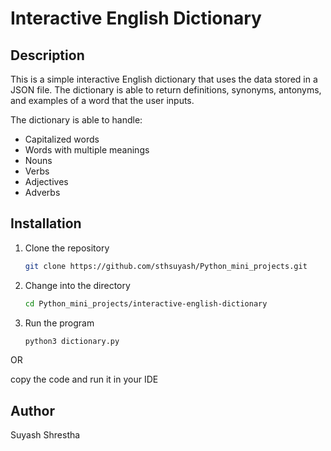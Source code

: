 # Interactive English Dictionary

## Description

This is a simple interactive English dictionary that uses the data stored in a JSON file. The dictionary is able to return definitions, synonyms, antonyms, and examples of a word that the user inputs.

The dictionary is able to handle:

* Capitalized words
* Words with multiple meanings
* Nouns
* Verbs
* Adjectives
* Adverbs

## Installation

1. Clone the repository

     ```bash
     git clone https://github.com/sthsuyash/Python_mini_projects.git
     ```

2. Change into the directory

   ```bash
   cd Python_mini_projects/interactive-english-dictionary
   ```

3. Run the program

   ```python
   python3 dictionary.py
   ```

OR

copy the code and run it in your IDE

## Author

Suyash Shrestha
